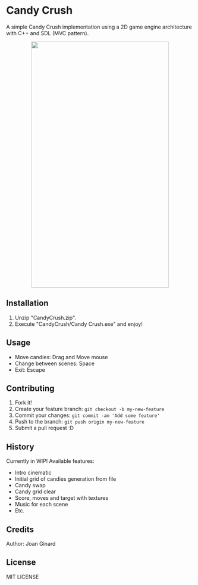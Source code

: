 # Candy Crush

A simple Candy Crush implementation using a 2D game engine architecture with C++ and SDL (MVC pattern).

<p align="center">
  <img width="370" height="661" src="https://github.com/JoanStinson/CandyCrush/blob/master/preview.gif">
 </p>

## Installation

1. Unzip "CandyCrush.zip".
2. Execute "CandyCrush/Candy Crush.exe" and enjoy!

## Usage

- Move candies: Drag and Move mouse
- Change between scenes: Space
- Exit: Escape

## Contributing

1. Fork it!
2. Create your feature branch: `git checkout -b my-new-feature`
3. Commit your changes: `git commit -am 'Add some feature'`
4. Push to the branch: `git push origin my-new-feature`
5. Submit a pull request :D

## History

Currently in WIP! Available features:
- Intro cinematic
- Initial grid of candies generation from file
- Candy swap
- Candy grid clear
- Score, moves and target with textures
- Music for each scene
- Etc.

## Credits

Author: Joan Ginard

## License

MIT LICENSE
